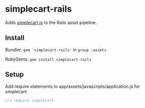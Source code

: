 # simplecart-rails
Adds [simplecart js](https://github.com/wojodesign/simplecart-js) to the Rails asset pipeline.
## Install
Bundler: `gem 'simplecart-rails'` in `group :assets`

RubyGems: `gem install simplecart-rails`

## Setup

Add require statements to app/assets/javascripts/application.js for simplecart:

```js
//= require simplecart
```
